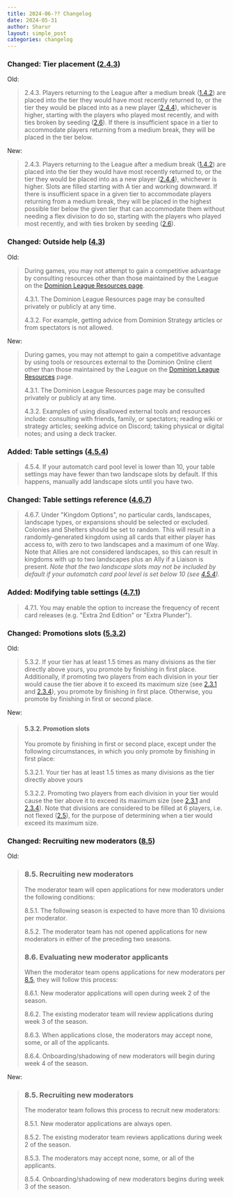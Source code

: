 ```yaml
---
title: 2024-06-?? Changelog
date: 2024-05-31
author: Sharur
layout: simple_post
categories: changelog
---
```

### Changed: Tier placement ([2.4.3](/rules#2.4.3))

Old:
> 2.4.3. Players returning to the League after a medium break ([1.4.2](/rules#1.4.2)) are placed into the tier they would have most recently returned to, or the tier they would be placed into as a new player ([2.4.4](/rules#2.4.4)), whichever is higher, starting with the players who played most recently, and with ties broken by seeding ([2.6](/rules#2.6)). If there is insufficient space in a tier to accommodate players returning from a medium break, they will be placed in the tier below.

New:
> 2.4.3. Players returning to the League after a medium break ([1.4.2](/rules#1.4.2)) are placed into the tier they would have most recently returned to, or the tier they would be placed into as a new player ([2.4.4](/rules#2.4.4)), whichever is higher. Slots are filled starting with A tier and working downward. If there is insufficient space in a given tier to accommodate players returning from a medium break, they will be placed in the highest possible tier below the given tier that can accommodate them without needing a flex division to do so, starting with the players who played most recently, and with ties broken by seeding ([2.6](/rules#2.6)).

### Changed: Outside help ([4.3](/rules#4.3))

Old:
> During games, you may not attempt to gain a competitive advantage by consulting resources other than those maintained by the League on the [Dominion League Resources page](/resources).
>
> <a name="4.3.1"></a>4.3.1. The Dominion League Resources page may be consulted privately or publicly at any time.
>
> <a name="4.3.2"></a>4.3.2. For example, getting advice from Dominion Strategy articles or from spectators is not allowed.

New:
> During games, you may not attempt to gain a competitive advantage by using tools or resources external to the Dominion Online client other than those maintained by the League on the [Dominion League Resources](/resources) page.
>
> 4.3.1. The Dominion League Resources page may be consulted privately or publicly at any time.
>
> 4.3.2. Examples of using disallowed external tools and resources include: consulting with friends, family, or spectators; reading wiki or strategy articles; seeking advice on Discord; taking physical or digital notes; and using a deck tracker.

### Added: Table settings ([4.5.4](/rules#4.5.4))

> 4.5.4. If your automatch card pool level is lower than 10, your table settings may have fewer than two landscape slots by default. If this happens, manually add landscape slots until you have two.

### Changed: Table settings reference ([4.6.7](/rules#4.6.7))

> 4.6.7. Under "Kingdom Options", no particular cards, landscapes, landscape types, or expansions should be selected or excluded. Colonies and Shelters should be set to random. This will result in a randomly-generated kingdom using all cards that either player has access to, with zero to two landscapes and a maximum of one Way. Note that Allies are not considered landscapes, so this can result in kingdoms with up to two landscapes plus an Ally if a Liaison is present. *Note that the two landscape slots may not be included by default if your automatch card pool level is set below 10 (see [4.5.4](/rules#4.5.4)).*

### Added: Modifying table settings ([4.7.1](/rules#4.7.1))

> 4.7.1. You may enable the option to increase the frequency of recent card releases (e.g. "Extra 2nd Edition" or "Extra Plunder").

### Changed: Promotions slots ([5.3.2](/rules#5.3.2))

Old:

> 5.3.2. If your tier has at least 1.5 times as many divisions as the tier directly above yours, you promote by finishing in first place. Additionally, if promoting two players from each division in your tier would cause the tier above it to exceed its maximum size (see [2.3.1](/rules#2.3.1) and [2.3.4](/rules#2.3.4)), you promote by finishing in first place. Otherwise, you promote by finishing in first or second place.

New:

> #### 5.3.2. Promotion slots
> 
> You promote by finishing in first or second place, except under the following circumstances, in which you only promote by finishing in first place:
> 
> 5.3.2.1. Your tier has at least 1.5 times as many divisions as the tier directly above yours
>
> 5.3.2.2. Promoting two players from each division in your tier would cause the tier above it to exceed its maximum size (see [2.3.1](/rules#2.3.1) and [2.3.4](/rules#2.3.4)). Note that divisions are considered to be filled at 6 players, i.e. not flexed ([2.5](/rules#2.5)), for the purpose of determining when a tier would exceed its maximum size.

### Changed: Recruiting new moderators ([8.5](/rules#8.5))

Old:

> ### 8.5. Recruiting new moderators
>
> The moderator team will open applications for new moderators under the following conditions:
>
> 8.5.1. The following season is expected to have more than 10 divisions per moderator.
>
> 8.5.2. The moderator team has not opened applications for new moderators in either of the preceding two seasons.
>
> ### 8.6. Evaluating new moderator applicants
>
> When the moderator team opens applications for new moderators per [8.5](#8.5), they will follow this process:
>
> 8.6.1. New moderator applications will open during week 2 of the season.
>
> 8.6.2. The existing moderator team will review applications during week 3 of the season.
>
> 8.6.3. When applications close, the moderators may accept none, some, or all of the applicants.
>
> 8.6.4. Onboarding/shadowing of new moderators will begin during week 4 of the season.

New:

> ### 8.5. Recruiting new moderators
> 
> The moderator team follows this process to recruit new moderators:
>
> 8.5.1. New moderator applications are always open.
>
> 8.5.2. The existing moderator team reviews applications during week 2 of the season.
>
> 8.5.3. The moderators may accept none, some, or all of the applicants.
>
> 8.5.4. Onboarding/shadowing of new moderators begins during week 3 of the season.